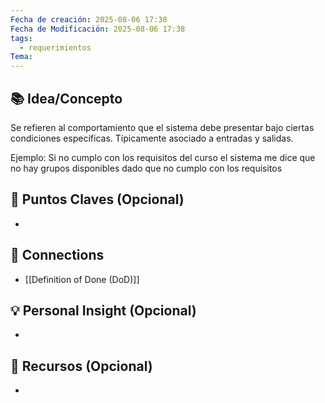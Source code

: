 ```yaml
---
Fecha de creación: 2025-08-06 17:38
Fecha de Modificación: 2025-08-06 17:38
tags:
  - requerimientos
Tema:
---
```



## 📚 Idea/Concepto 

Se refieren al comportamiento que el sistema debe presentar bajo ciertas condiciones específicas. Típicamente asociado a entradas y salidas.

Ejemplo: Si no cumplo con los requisitos del curso el sistema me dice que no hay grupos disponibles dado que no cumplo con los requisitos
## 📌 Puntos Claves (Opcional)
- 

## 🔗 Connections
- [[Definition of Done (DoD)]]

## 💡 Personal Insight (Opcional)
- 
## 🧾 Recursos (Opcional)
- 